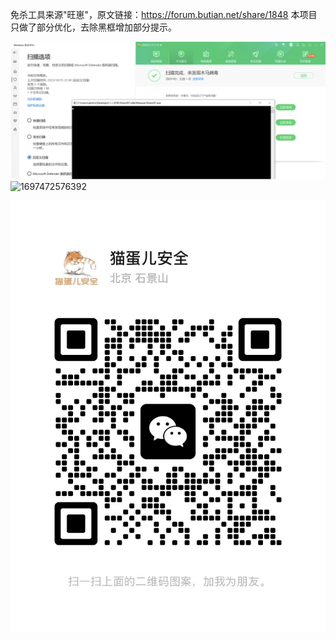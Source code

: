免杀工具来源"旺崽"，原文链接：https://forum.butian.net/share/1848
本项目只做了部分优化，去除黑框增加部分提示。

![1697471775027](image/README/1697471775027.png)![1697472576392](https://file+.vscode-resource.vscode-cdn.net/Users/adummy/Desktop/MDSEC/SlientSC/image/README/1697472576392.png)

![1697472591800](image/README/1697472591800.png)
